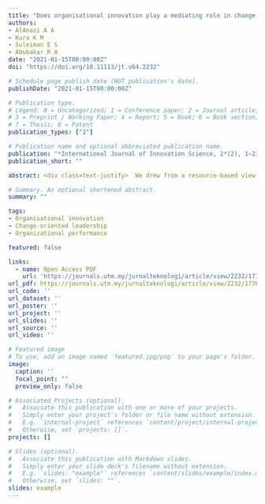 ```yaml
---
title: "Does organisational innovation play a mediating role in change-oriented leadership -organizational performance relationship?"
authors:
- AlAnazi A A
- Kura K M
- Suleiman E S
- Abubakar R A
date: "2021-01-15T00:00:00Z"
doi: "https://doi.org/10.11113/jt.v64.2232"

# Schedule page publish date (NOT publication's date).
publishDate: "2021-01-15T00:00:00Z"

# Publication type.
# Legend: 0 = Uncategorized; 1 = Conference paper; 2 = Journal article;
# 3 = Preprint / Working Paper; 4 = Report; 5 = Book; 6 = Book section;
# 7 = Thesis; 8 = Patent
publication_types: ["2"]

# Publication name and optional abbreviated publication name.
publication: "*International Journal of Innovation Science, 2*(2), 1–23"
publication_short: ""

abstract: <div class=text-justify>  We drew from a resource-based view to examine the mediating role of organisational innovation in the relationship between change-oriented leadership and organizational performance. The resource-based view supported our research model. Given that the unit of analysis is an organisation. 219 principal officers, including Presidents Rectors, Vice Presidents/Vice-Rectors, Registrars. and Deans, were invited to complete the survey on behalf of their universities. Results of the partial least squares structural equation modelling confirmed the positive relationship between change-oriented leadership and university performance. The results provide evidence that organisational innovation directly facilitates university performance. As expected, the relationship between change-oriented leadership and university performance was found to be mediated by organisational innovation. Overall, this study successfully modelled organisational innovation as an underlying mechanism behind the change-oriented leadership university performance relationship, thereby by testing resource-based theory in Saudi Arabian context. From a practical perspective, results suggest that to improve their performance is imperative for executive leaders in Saudi universities to focus on several specific work design strategies, obtaining feedback about their change-oriented leadership style from followers. While there has been a considerable amount of research emphasising the importance of change-oriented leadership, there has been little research linking this fundamental aspect of leadership to organizational performance. Yet an understanding of the possible mechanisms behind this linkage has not received attention enhance. </div>

# Summary. An optional shortened abstract.
summary: ""

tags:
- Organisational innovation
- Change-oriented leadership
- Organizational performance

featured: false

links:
  - name: Open Access PDF 
    url: 'https://journals.utm.my/jurnalteknologi/article/view/2232/1776'
url_pdf: https://journals.utm.my/jurnalteknologi/article/view/2232/1776
url_code: ''
url_dataset: ''
url_poster: ''
url_project: ''
url_slides: ''
url_source: ''
url_video: ''

# Featured image
# To use, add an image named `featured.jpg/png` to your page's folder. 
image:
  caption: ''
  focal_point: ""
  preview_only: false

# Associated Projects (optional).
#   Associate this publication with one or more of your projects.
#   Simply enter your project's folder or file name without extension.
#   E.g. `internal-project` references `content/project/internal-project/index.md`.
#   Otherwise, set `projects: []`.
projects: []

# Slides (optional).
#   Associate this publication with Markdown slides.
#   Simply enter your slide deck's filename without extension.
#   E.g. `slides: "example"` references `content/slides/example/index.md`.
#   Otherwise, set `slides: ""`.
slides: example
---
```


